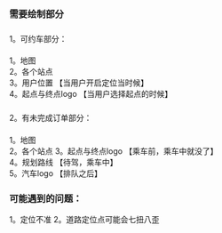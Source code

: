 ### 需要绘制部分
### 
1。可约车部分：
####    
1。地图    
2。各个站点  
3。用户位置  【当用户开启定位当时候】    
4。起点与终点logo 【当用户选择起点的时候】    

###
2。有未完成订单部分：
####
1。地图    
2。各个站点
3。起点与终点logo 【乘车前，乘车中就没了】    
4。规划路线  【待驾，乘车中】    
5。汽车logo 【排队之后】



###  可能遇到的问题：   
1。定位不准
2。道路定位点可能会七扭八歪
